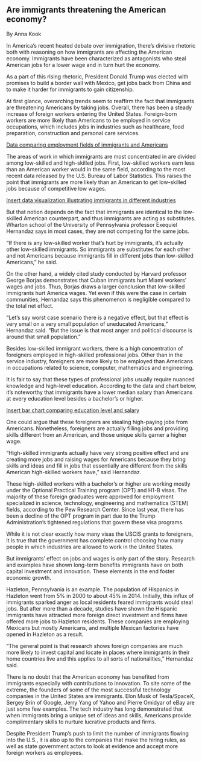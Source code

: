 ## Are immigrants threatening the American economy? 

By Anna Kook

In America’s recent heated debate over immigration, there’s divisive rhetoric both with reasoning on how immigrants are affecting the American economy. Immigrants have been characterized as antagonists who steal American jobs for a lower wage and in turn hurt the economy. 

As a part of this rising rhetoric, President Donald Trump was elected with promises to build a border wall with Mexico, get jobs back from China and to make it harder for immigrants to gain citizenship. 

At first glance, overarching trends seem to reaffirm the fact that immigrants are threatening Americans by taking jobs. Overall, there has been a steady increase of foreign workers entering the United States. Foreign-born workers are more likely than Americans to be employed in service occupations, which includes jobs in industries such as healthcare, food preparation, construction and personal care services. 

[Data comparing employment fields of immigrants and Americans](Graph2)

The areas of work in which immigrants are most concentrated in are divided among low-skilled and high-skilled jobs. First, low-skilled workers earn less than an American worker would in the same field, according to the most recent data released by the U.S. Bureau of Labor Statistics. This raises the point that immigrants are more likely than an American to get low-skilled jobs because of competitive low wages. 

[Insert data visualization illustrating immigrants in different industries](Graph1)

But that notion depends on the fact that immigrants are identical to the low-skilled American counterpart, and thus immigrants are acting as substitutes. Wharton school of the University of Pennsylvania professor Exequiel Hernandaz says in most cases, they are not competing for the same jobs. 

“If there is any low-skilled worker that’s hurt by immigrants, it’s actually other low-skilled immigrants. So immigrants are substitutes for each other and not Americans because immigrants fill in different jobs than low-skilled Americans,” he said.  

On the other hand, a widely cited study conducted by Harvard professor George Borjas demonstrates that Cuban immigrants hurt Miami workers’ wages and jobs. Thus, Borjas draws a larger conclusion that low-skilled immigrants hurt America wages. Yet even if this were the case in certain communities, Hernandaz says this phenomenon is negligible compared to the total net effect. 

“Let’s say worst case scenario there is a negative effect, but that effect is very small on a very small population of uneducated Americans,” Hernandaz said. “But the issue is that most anger and political discourse is around that small population.” 

Besides low-skilled immigrant workers, there is a high concentration of foreigners employed in high-skilled professional jobs. Other than in the service industry, foreigners are more likely to be employed than Americans in occupations related to science, computer, mathematics and engineering.  

It is fair to say that these types of professional jobs usually require nuanced knowledge and high-level education. According to the data and chart below, it’s noteworthy that immigrants have a lower median salary than Americans at every education level besides a bachelor’s or higher.

[Insert bar chart comparing education level and salary](Graph3)

One could argue that these foreigners are stealing high-paying jobs from Americans. Nonetheless, foreigners are actually filling jobs and providing skills different from an American, and those unique skills garner a higher wage.

“High-skilled immigrants actually have very strong positive effect and are creating more jobs and raising wages for Americans because they bring skills and ideas and fill in jobs that essentially are different from the skills American high-skilled workers have,” said Hernandaz.

These high-skilled workers with a bachelor’s or higher are working mostly under the Optional Practical Training program (OPT) and H1-B visas. The majority of these foreign graduates were approved for employment specialized in science, technology, engineering and mathematics (STEM) fields, according to the Pew Research Center. Since last year, there has been a decline of the OPT program in part due to the Trump Administration’s tightened regulations that govern these visa programs.

While it is not clear exactly how many visas the USCIS grants to foreigners, it is true that the government has complete control choosing how many people in which industries are allowed to work in the United States.

But immigrants’ effect on jobs and wages is only part of the story. Research and examples have shown long-term benefits immigrants have on both capital investment and innovation. These elements in the end foster economic growth. 

Hazleton, Pennsylvania is an example. The population of Hispanics in Hazleton went from 5% in 2000 to about 45% in 2014. Initially, this influx of immigrants sparked anger as local residents feared immigrants would steal jobs. But after more than a decade, studies have shown the Hispanic immigrants have attracted more foreign direct investment and firms have offered more jobs to Hazleton residents. These companies are employing Mexicans but mostly Americans, and multiple Mexican factories have opened in Hazleton as a result.

“The general point is that research shows foreign companies are much more likely to invest capital and locate in places where immigrants in their home countries live and this applies to all sorts of nationalities,” Hernandaz said. 

There is no doubt that the American economy has benefited from immigrants especially with contributions to innovation. To site some of the extreme, the founders of some of the most successful technology companies in the United States are immigrants. Elon Musk of Tesla/SpaceX, Sergey Brin of Google, Jerry Yang of Yahoo and Pierre Omidyar of eBay are just some few examples. The tech industry has long demonstrated that when immigrants bring a unique set of ideas and skills, Americans provide complimentary skills to nurture lucrative products and firms.

Despite President Trump’s push to limit the number of immigrants flowing into the U.S., it is also up to the companies that make the hiring rules, as well as state government actors to look at evidence and accept more foreign workers as employees. 
